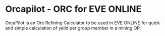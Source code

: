 Orcapilot - ORC for EVE ONLINE
=========

OrcaPilot is an Ore Refining Calculator to be used in EVE ONLINE for quick and simple calculation of yeild per group member in a mining OP.
